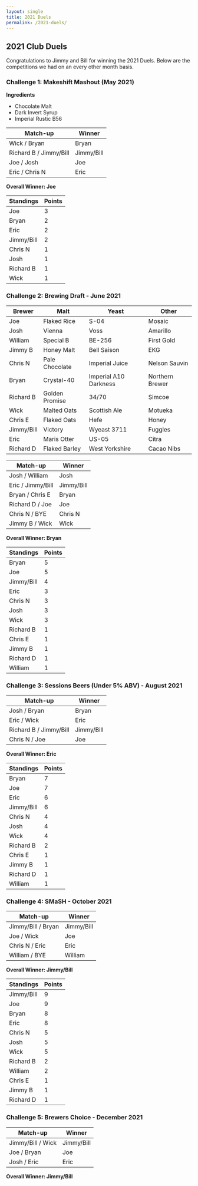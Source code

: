 ```yaml
---
layout: single
title: 2021 Duels
permalink: /2021-duels/
---
```

## 2021 Club Duels
Congratulations to Jimmy and Bill for winning the 2021 Duels. Below are the competitions we had on an every other month basis.

### Challenge 1: Makeshift Mashout (May 2021)
**Ingredients**
- Chocolate Malt
- Dark Invert Syrup
- Imperial Rustic B56

| Match-up      | Winner |
| ----------- | ----------- |
| Wick / Bryan      | Bryan       |
| Richard B / Jimmy/Bill   | Jimmy/Bill        |
| Joe / Josh   | Joe        |
| Eric / Chris N   | Eric        |

**Overall Winner: Joe**

| Standings | Points |
| ----------- | ----------- |
| Joe | 3 |
| Bryan | 2 |
| Eric | 2 |
| Jimmy/Bill | 2 |
| Chris N | 1 |
| Josh | 1 |
| Richard B | 1 |
| Wick | 1 |

### Challenge 2: Brewing Draft - June 2021

| Brewer | Malt | Yeast | Other |
| ----------- | ----------- | ----------- | ----------- |
| Joe | Flaked Rice | S-04 | Mosaic |
| Josh | Vienna | Voss | Amarillo |
| William | Special B | BE-256 | First Gold |
| Jimmy B | Honey Malt | Bell Saison | EKG |
| Chris N | Pale Chocolate | Imperial Juice | Nelson Sauvin |
| Bryan | Crystal-40 | Imperial A10 Darkness | Northern Brewer |
| Richard B | Golden Promise | 34/70 | Simcoe |
| Wick | Malted Oats | Scottish Ale | Motueka |
| Chris E | Flaked Oats | Hefe | Honey |
| Jimmy/Bill | Victory | Wyeast 3711 | Fuggles |
| Eric | Maris Otter | US-05 | Citra |
| Richard D | Flaked Barley | West Yorkshire | Cacao Nibs |

| Match-up      | Winner |
| ----------- | ----------- |
| Josh / William      |  Josh      |
| Eric / Jimmy/Bill   |      Jimmy/Bill   |
| Bryan / Chris E   |    Bryan     |
| Richard D / Joe |   Joe  |
| Chris N / BYE   | Chris N        |
| Jimmy B / Wick | Wick |

**Overall Winner: Bryan**

| Standings | Points |
| ----------- | ----------- |
| Bryan | 5 |
| Joe | 5 |
| Jimmy/Bill | 4 |
| Eric | 3 |
| Chris N | 3 |
| Josh | 3 |
| Wick | 3 |
| Richard B | 1 |
| Chris E | 1 |
| Jimmy B | 1 |
| Richard D | 1 |
| William | 1 |

### Challenge 3: Sessions Beers (Under 5% ABV) - August 2021

| Match-up      | Winner |
| ----------- | ----------- |
| Josh / Bryan      |  Bryan      |
| Eric / Wick   |      Eric   |
| Richard B / Jimmy/Bill |   Jimmy/Bill  |
| Chris N / Joe   |  Joe       |

**Overall Winner: Eric**

| Standings | Points |
| ----------- | ----------- |
| Bryan | 7 |
| Joe | 7 |
| Eric | 6 |
| Jimmy/Bill | 6 |
| Chris N | 4 |
| Josh | 4 |
| Wick | 4 |
| Richard B | 2 |
| Chris E | 1 |
| Jimmy B | 1 |
| Richard D | 1 |
| William | 1 |

### Challenge 4: SMaSH - October 2021

| Match-up      | Winner |
| ----------- | ----------- |
| Jimmy/Bill / Bryan      |  Jimmy/Bill     |
| Joe / Wick   |      Joe   |
| Chris N / Eric |   Eric  |
| William / BYE   |  William       |

**Overall Winner: Jimmy/Bill**

| Standings | Points |
| ----------- | ----------- |
| Jimmy/Bill | 9 |
| Joe | 9 |
| Bryan | 8 |
| Eric | 8 |
| Chris N | 5 |
| Josh | 5 |
| Wick | 5 |
| Richard B | 2 |
| William | 2 |
| Chris E | 1 |
| Jimmy B | 1 |
| Richard D | 1 |

### Challenge 5: Brewers Choice - December 2021
| Match-up      | Winner |
| ----------- | ----------- |
| Jimmy/Bill / Wick      |  Jimmy/Bill     |
| Joe / Bryan   |      Joe   |
| Josh / Eric |   Eric  |

**Overall Winner: Jimmy/Bill**
